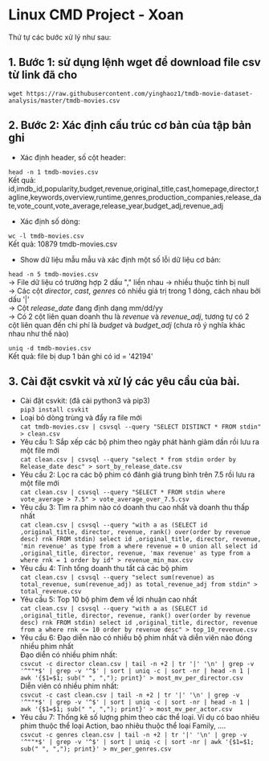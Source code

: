 # Linux CMD Project - Xoan 

Thứ tự các bước xử lý như sau:
## 1. Bước 1: sử dụng lệnh wget để download file csv từ link đã cho
``` wget https://raw.githubusercontent.com/yinghaoz1/tmdb-movie-dataset-analysis/master/tmdb-movies.csv ```

## 2. Bước 2: Xác định cấu trúc cơ bản của tập bản ghi
- Xác định header, số cột header:

``` head -n 1 tmdb-movies.csv ```  
Kết quả: id,imdb_id,popularity,budget,revenue,original_title,cast,homepage,director,tagline,keywords,overview,runtime,genres,production_companies,release_date,vote_count,vote_average,release_year,budget_adj,revenue_adj

- Xác định số dòng: 

``` wc -l tmdb-movies.csv ```  
Kết quả: 10879 tmdb-movies.csv

- Show dữ liệu mẫu mẫu và xác định một số lỗi dữ liệu cơ bản:

``` head -n 5 tmdb-movies.csv ```  
-> File dữ liệu có trường hợp 2 dấu "," liền nhau -> nhiều thuộc tính bị null  
-> Các cột _director_, _cast_, _genres_ có nhiều giá trị trong 1 dòng, cách nhau bởi dấu '|'  
-> Cột _release_date_ đang định dạng mm/dd/yy  
-> Có 2 cột liên quan doanh thu là _revenue_ và _revenue_adj_, tương tự có 2 cột liên quan đến chi phí là _budget_ và _budget_adj_ (chưa rõ ý nghĩa khác nhau như thế nào)

``` uniq -d tmdb-movies.csv ```  
Kết quả: file bị dup 1 bản ghi có id = '42194'

## 3. Cài đặt csvkit và xử lý các yêu cầu của bài.
- Cài đặt csvkit: (đã cài python3 và pip3)  
``` pip3 install csvkit ```
- Loại bỏ dòng trùng và đẩy ra file mới  
``` cat tmdb-movies.csv | csvsql --query "SELECT DISTINCT * FROM stdin" > clean.csv ```
- Yêu cầu 1: Sắp xếp các bộ phim theo ngày phát hành giảm dần rồi lưu ra một file mới    
``` cat clean.csv | csvsql --query "select * from stdin order by Release_date desc" > sort_by_release_date.csv ```
- Yêu cầu 2: Lọc ra các bộ phim có đánh giá trung bình trên 7.5 rồi lưu ra một file mới  
``` cat clean.csv | csvsql --query "SELECT * FROM stdin where vote_average > 7.5" > vote_average_over_7.5.csv ```
- Yêu cầu 3: Tìm ra phim nào có doanh thu cao nhất và doanh thu thấp nhất  
``` cat clean.csv | csvsql --query "with a as (SELECT id ,original_title, director, revenue, rank() over(order by revenue desc) rnk FROM stdin) select id ,original_title, director, revenue, 'min revenue' as type from a where revenue = 0 union all select id ,original_title, director, revenue, 'max revenue' as type from a where rnk = 1 order by id" > revenue_min_max.csv ```
- Yêu cầu 4: Tính tổng doanh thu tất cả các bộ phim  
``` cat clean.csv | csvsql --query "select sum(revenue) as total_revenue, sum(revenue_adj) as total_revenue_adj from stdin" > total_revenue.csv ```
- Yêu cầu 5: Top 10 bộ phim đem về lợi nhuận cao nhất  
``` cat clean.csv | csvsql --query "with a as (SELECT id ,original_title, director, revenue, rank() over(order by revenue desc) rnk FROM stdin) select id ,original_title, director, revenue from a where rnk <= 10 order by revenue desc" > top_10_revenue.csv ```
- Yêu cầu 6: Đạo diễn nào có nhiều bộ phim nhất và diễn viên nào đóng nhiều phim nhất  
Đạo diễn có nhiều phim nhất:  
``` csvcut -c director clean.csv | tail -n +2 | tr '|' '\n' | grep -v '^""*$' | grep -v '^$' | sort | uniq -c | sort -nr | head -n 1 | awk '{$1=$1; sub(" ", ","); print}' > most_mv_per_director.csv ```  
Diễn viên có nhiều phim nhất:  
``` csvcut -c cast clean.csv | tail -n +2 | tr '|' '\n' | grep -v '^""*$' | grep -v '^$' | sort | uniq -c | sort -nr | head -n 1 | awk '{$1=$1; sub(" ", ","); print}' > most_mv_per_actor.csv ```
- Yêu cầu 7: Thống kê số lượng phim theo các thể loại. Ví dụ có bao nhiêu phim thuộc thể loại Action, bao nhiêu thuộc thể loại Family, ….  
``` csvcut -c genres clean.csv | tail -n +2 | tr '|' '\n' | grep -v '^""*$' | grep -v '^$' | sort | uniq -c | sort -nr | awk '{$1=$1; sub(" ", ","); print}' > mv_per_genres.csv ```

